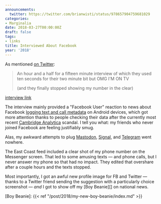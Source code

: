 ```yaml
---
announcements:
  twitter: https://twitter.com/brianwisti/status/978657904759681029
categories:
- Marginalia
date: 2018-03-27T00:00:00Z
draft: false
tags:
- links
title: Interviewed About Facebook
year: '2018'
---
```


As mentioned [on Twitter](https://twitter.com/brianwisti/status/978439728226738176):

> An hour and a half for a fifteen minute interview of which they used ten seconds for their two minute bit
> but OMG I'M ON TV
>
> (and they finally stopped showing my number in the clear)

[interview link](https://www.nbcnews.com/nightly-news/video/ftc-launches-investigation-into-facebook-amid-new-allegations-of-data-collection-1195406915688)

<!--more-->

The interview mainly provided a "Facebook User" reaction to news about Facebook [logging text and call
metadata][] on Android devices, which got more attention thanks to people checking their data after the
currently most recent [Cambridge Analytica][] scandal. I tell you what: my friends who never joined Facebook
are feeling justifiably smug.

[logging text and call metadata]: https://www.theguardian.com/technology/2018/mar/25/facebook-logs-texts-and-calls-users-find-as-they-delete-accounts-cambridge-analytica
[Cambridge Analytica]: https://www.engadget.com/2018/03/19/facebook-and-cambridge-analytica-nightmare/

Alas, my awkward attempts to plug [Mastodon][], [Signal][], and [Telegram][] went nowhere.

[Mastodon]: https://joinmastodon.org/
[Signal]: https://www.signal.org/
[Telegram]: https://telegram.org/

The East Coast feed included a clear shot of my phone number on the Messenger screen. That led
to some amusing texts — and phone calls, but I never answer my phone so that had no impact. They
edited that overshare after a couple hours and the texts stopped.

Most importantly, I got an awful new profile image for FB and Twitter — thanks to a Twitter friend sending the
suggestion with a particularly choice screenshot —  *and* I got to show off my [Boy Beanie][] on national
news.

[Boy Beanie]: {{< ref "/post/2018/my-new-boy-beanie/index.md" >}}


